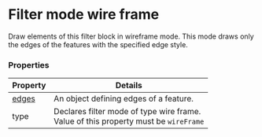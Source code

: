# Filter mode wire frame

Draw elements of this filter block in wireframe mode. This mode draws only the edges of the features with the specified edge style.

### Properties

| Property | Details
| --- | ---
| [edges](edges.md) | An object defining edges of a feature.
| type | Declares filter mode of type wire frame.<br>Value of this property must be `wireFrame`




